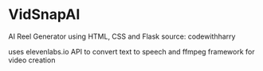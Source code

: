# VidSnapAI
AI Reel Generator using HTML, CSS and Flask
source: codewithharry

uses elevenlabs.io API to convert text to speech and ffmpeg framework for video creation
